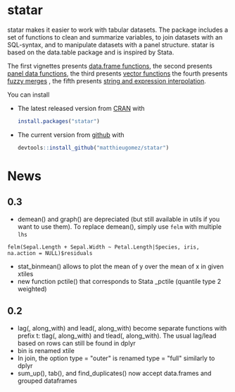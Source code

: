 statar
======

statar makes it easier to work with tabular datasets. The package includes a set of functions to clean and summarize variables, to join datasets with an SQL-syntax, and to manipulate datasets with a panel
structure. statar is based on the data.table package and is inspired by Stata.

The first vignettes presents [data.frame functions](vignettes/summary.Rmd),  the second presents [panel data functions](vignettes/panel-data.Rmd), the third presents [vector functions](vignettes/vector.Rmd)
the fourth presents [fuzzy merges](vignettes/merge-records.Rmd) , the fifth presents [string and expression interpolation](vignettes/macros.Rmd).

You can install 

- The latest released version from [CRAN](http://cran.r-project.org/web/packages/statar/index.html) with

	```R
	install.packages("statar")
	```
-  The current version from [github](https://github.com/matthieugomez/statar) with  

	```R
	devtools::install_github("matthieugomez/statar")
	```




# News
## 0.3
- demean() and graph() are depreciated (but still available in utils if you want to use them). To replace demean(), simply use `felm` with multiple `lhs`

```
felm(Sepal.Length + Sepal.Width ~ Petal.Length|Species, iris, na.action = NULL)$residuals
```

- stat_binmean() allows to plot the mean of y over the mean of x in given xtiles
- new function pctile() that corresponds to Stata _pctile (quantile type 2 weighted)

## 0.2
- lag(, along_with) and lead(, along_with) become separate functions with prefix t: tlag(, along_with) and tlead(, along_with). The usual lag/lead based on rows can still be found in dplyr
- bin is renamed xtile
- In join, the option type = "outer" is renamed type = "full" similarly to dplyr
- sum_up(), tab(), and find_duplicates() now accept data.frames and grouped dataframes




